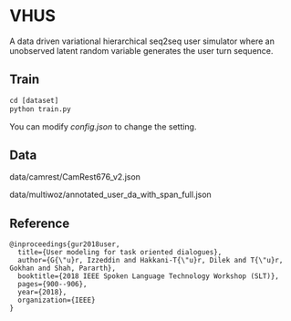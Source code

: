 # VHUS

A data driven variational hierarchical seq2seq user simulator where an unobserved latent random variable generates the user turn sequence.

## Train

```python
cd [dataset]
python train.py
```

You can modify *config.json* to change the setting.

## Data

data/camrest/CamRest676_v2.json

data/multiwoz/annotated_user_da_with_span_full.json

## Reference

```
@inproceedings{gur2018user,
  title={User modeling for task oriented dialogues},
  author={G{\"u}r, Izzeddin and Hakkani-T{\"u}r, Dilek and T{\"u}r, Gokhan and Shah, Pararth},
  booktitle={2018 IEEE Spoken Language Technology Workshop (SLT)},
  pages={900--906},
  year={2018},
  organization={IEEE}
}
```